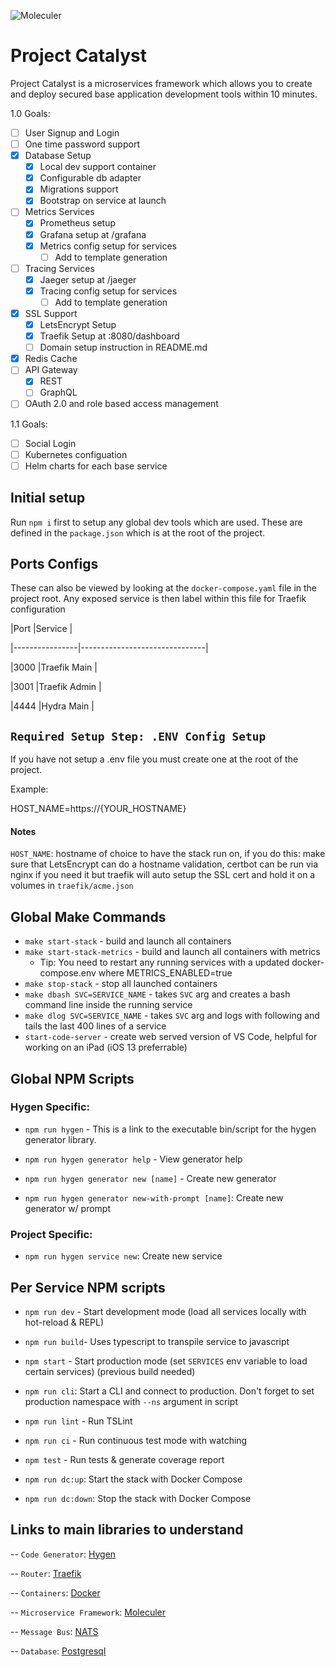 
![Moleculer](https://badgen.net/badge/Powered%20by/Moleculer/0e83cd)

# Project Catalyst

Project Catalyst is a microservices framework which allows you to create and deploy secured base application development tools within 10 minutes.

1.0 Goals:
 - [ ] User Signup and Login
 - [ ] One time password support
 - [x] Database Setup
	 - [x] Local dev support container
	 - [x] Configurable db adapter
	 - [x] Migrations support
	 - [x] Bootstrap on service at launch
 - [ ] Metrics Services
	 - [x] Prometheus setup
	 - [x]  Grafana setup at /grafana
	 - [x]  Metrics config setup for services
		 - [ ] Add to template generation
 - [ ] Tracing Services
	 - [x] Jaeger setup at /jaeger
	 - [x] Tracing config setup for services
		 - [ ] Add to template generation
 - [x] SSL Support
	 - [x]  LetsEncrypt Setup
	 - [x]  Traefik Setup at :8080/dashboard
	 - [ ]  Domain setup instruction in README.md
 - [x] Redis Cache
 - [ ] API Gateway
	 - [x] REST
	 - [ ]  GraphQL 
 - [ ] OAuth 2.0 and role based access management

1.1 Goals:
 - [ ] Social Login
 - [ ] Kubernetes configuation
 - [ ] Helm charts for each base service
	
## Initial setup

  

Run `npm i` first to setup any global dev tools which are used. These are defined in the `package.json` which is at the root of the project.

  

## Ports Configs

  

These can also be viewed by looking at the `docker-compose.yaml` file in the project root. Any exposed service is then label within this file for Traefik configuration

  

|Port |Service |

|----------------|-------------------------------|

|3000 |Traefik Main |

|3001 |Traefik Admin |

|4444 |Hydra Main |

## `Required Setup Step: .ENV Config Setup`

  

If you have not setup a .env file you must create one at the root of the project.

  

Example:

  

HOST_NAME=https://{YOUR_HOSTNAME}

  

#### Notes

  

`HOST_NAME`: hostname of choice to have the stack run on, if you do this: make sure that LetsEncrypt can do a hostname validation, certbot can be run via nginx if you need it but traefik will auto setup the SSL cert and hold it on a volumes in `traefik/acme.json`

## Global Make Commands
- `make start-stack` - build and launch all containers
- `make start-stack-metrics` - build and launch all containers with metrics
  - Tip: You need to restart any running services with a updated docker-compose.env where METRICS_ENABLED=true
- `make stop-stack` - stop all launched containers
- `make dbash SVC=SERVICE_NAME` - takes `SVC` arg and creates a bash command line inside the running service
- `make dlog SVC=SERVICE_NAME` - takes `SVC` arg and logs with following and tails the last 400 lines of a service
- `start-code-server` - create web served version of VS Code, helpful for working on an iPad (iOS 13 preferrable)

## Global NPM Scripts

  

### Hygen Specific:

- `npm run hygen` - This is a link to the executable bin/script for the hygen generator library.

- `npm run hygen generator help` - View generator help

- `npm run hygen generator new [name]` - Create new generator

- `npm run hygen generator new-with-prompt [name]`: Create new generator w/ prompt

### Project Specific:

- `npm run hygen service new`: Create new service

  

## Per Service NPM scripts

- `npm run dev` - Start development mode (load all services locally with hot-reload & REPL)

  

- `npm run build`- Uses typescript to transpile service to javascript

  

- `npm start` - Start production mode (set `SERVICES` env variable to load certain services) (previous build needed)

  

- `npm run cli`: Start a CLI and connect to production. Don't forget to set production namespace with `--ns` argument in script

  

- `npm run lint` - Run TSLint

  

- `npm run ci` - Run continuous test mode with watching

  

- `npm test` - Run tests & generate coverage report

  

- `npm run dc:up`: Start the stack with Docker Compose

  

- `npm run dc:down`: Stop the stack with Docker Compose

  

## Links to main libraries to understand

  

-- `Code Generator`: [Hygen](https://www.hygen.io/)

-- `Router`: [Traefik](https://docs.traefik.io/)

-- `Containers`: [Docker](https://docker.com/)

-- `Microservice Framework`: [Moleculer](http://moleculer.services/)

-- `Message Bus`: [NATS](https://nats-io.github.io/docs/)

-- `Database`: [Postgresql](https://www.postgresql.org/)